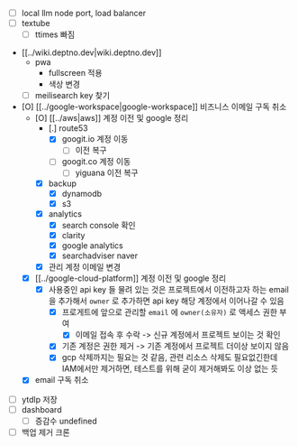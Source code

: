 - [ ] local llm node port, load balancer
- [ ] textube
  - [ ] ttimes 빠짐
- [[../wiki.deptno.dev|wiki.deptno.dev]]
  - pwa
    - fullscreen 적용
    - 색상 변경
  - [ ] meilisearch key 찾기
- [O] [[../google-workspace|google-workspace]] 비즈니스 이메일 구독 취소
  - [O] [[../aws|aws]] 계정 이전 및 google 정리
    - [.] route53
      - [X] googit.io 계정 이동
        - [ ] 이전 복구
      - [ ] googit.co 계정 이동
        - [ ] yiguana 이전 복구
    - [X] backup
      - [X] dynamodb
      - [X] s3
    - [X] analytics
      - [X] search console 확인
      - [X] clarity
      - [X] google analytics
      - [X] searchadviser naver
    - [X] 관리 계정 이메일 변경
  - [X] [[../google-cloud-platform]] 계정 이전 및 google 정리
    - [X] 사용중인 api key 들 물려 있는 것은 프로젝트에서 이전하고자 하는 email 을 추가해서 `owner` 로 추가하면 api key 해당 계정에서 이어나갈 수 있음
      - [X] 프로게트에 앞으로 관리할 `email` 에 `owner(소유자)` 로 액세스 권한 부여
        - [X] 이메일 접속 후 수락 -> 신규 계정에서 프로젝트 보이는 것 확인
      - [X] 기존 계정은 권한 제거 -> 기존 계정에서 프로젝트 더이상 보이지 않음
      - [X] gcp 삭제까지는 필요는 것 같음, 관련 리소스 삭제도 필요없긴한데 IAM에서만 제거하면, 테스트를 위해 굳이 제거해봐도 이상 없는 듯
  - [X] email 구독 취소
- [ ] ytdlp 저장
- [ ] dashboard
  - [ ] 증감수 undefined
- [ ] 백업 제거 크론
